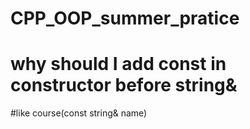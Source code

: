 # CPP_OOP_summer_pratice
# why should I add const in constructor before string&  
#like   course(const string& name)
